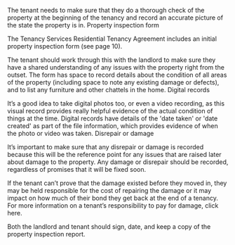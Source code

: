 The tenant needs to make sure that they do a thorough check of the property at the beginning of the tenancy and record an accurate picture of the state the property is in.
Property inspection form

The Tenancy Services Residential Tenancy Agreement includes an initial property inspection form (see page 10).

The tenant should work through this with the landlord to make sure they have a shared understanding of any issues with the property right from the outset. The form has space to record details about the condition of all areas of the property (including space to note any existing damage or defects), and to list any furniture and other chattels in the home.
Digital records

It’s a good idea to take digital photos too, or even a video recording, as this visual record provides really helpful evidence of the actual condition of things at the time. Digital records have details of the 'date taken' or 'date created' as part of the file information, which provides evidence of when the photo or video was taken.
Disrepair or damage

It’s important to make sure that any disrepair or damage is recorded because this will be the reference point for any issues that are raised later about damage to the property. Any damage or disrepair should be recorded, regardless of promises that it will be fixed soon.

If the tenant can’t prove that the damage existed before they moved in, they may be held responsible for the cost of repairing the damage or it may impact on how much of their bond they get back at the end of a tenancy. For more information on a tenant’s responsibility to pay for damage, click here.

Both the landlord and tenant should sign, date, and keep a copy of the property inspection report.